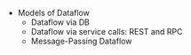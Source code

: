 
* Models of Dataflow
  * Dataflow via DB
  * Dataflow via service calls: REST and RPC
  * Message-Passing Dataflow
  